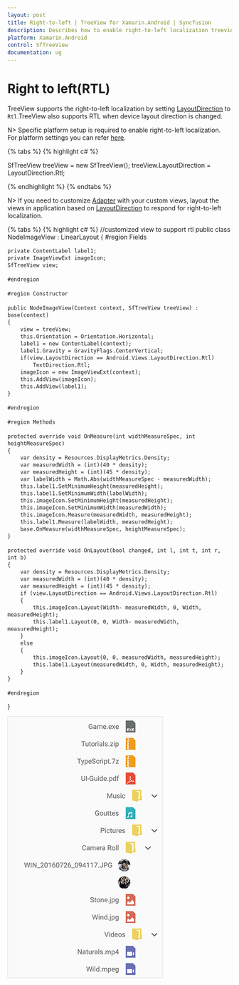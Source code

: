 ```yaml
---
layout: post
title: Right-to-left | TreeView for Xamarin.Android | Syncfusion
description: Describes how to enable right-to-left localization treeview.
platform: Xamarin.Android
control: SfTreeView
documentation: ug
---
```


# Right to left(RTL)

TreeView supports the right-to-left localization by setting [LayoutDirection](https://developer.xamarin.com/api/type/Android.Views.LayoutDirection/) to `Rtl`.TreeView also supports RTL when device layout direction is changed.

N> Specific platform setup is required to enable right-to-left localization. For platform settings you can refer [here](https://docs.microsoft.com/en-us/xamarin/xamarin-forms/app-fundamentals/localization/right-to-left#platform-setup).

{% tabs %}
{% highlight c# %}

SfTreeView treeView = new SfTreeView();
treeView.LayoutDirection = LayoutDirection.Rtl;

{% endhighlight %}
{% endtabs %}

N> If you need to customize [Adapter](https://help.syncfusion.com/cr/cref_files/xamarin-android/Syncfusion.SfTreeView.Android~Syncfusion.Android.TreeView.SfTreeView~Adapter.html) with your custom views, layout the views in application based on [LayoutDirection](https://developer.xamarin.com/api/type/Android.Views.LayoutDirection/) to respond for right-to-left localization.

{% tabs %}
{% highlight c# %}
//customized view to support rtl
public class NodeImageView : LinearLayout
{
    #region Fields

    private ContentLabel label1;
    private ImageViewExt imageIcon;
    SfTreeView view;

    #endregion

    #region Constructor

    public NodeImageView(Context context, SfTreeView treeView) : base(context)
    {
        view = treeView;
        this.Orientation = Orientation.Horizontal;
        label1 = new ContentLabel(context);
        label1.Gravity = GravityFlags.CenterVertical;
        if(view.LayoutDirection == Android.Views.LayoutDirection.Rtl)
            TextDirection.Rtl;
        imageIcon = new ImageViewExt(context);
        this.AddView(imageIcon);
        this.AddView(label1);
    }

    #endregion

    #region Methods

    protected override void OnMeasure(int widthMeasureSpec, int heightMeasureSpec)
    {
        var density = Resources.DisplayMetrics.Density;
        var measuredWidth = (int)(40 * density);
        var measuredHeight = (int)(45 * density);
        var labelWidth = Math.Abs(widthMeasureSpec - measuredWidth);
        this.label1.SetMinimumHeight(measuredHeight);
        this.label1.SetMinimumWidth(labelWidth);
        this.imageIcon.SetMinimumHeight(measuredHeight);
        this.imageIcon.SetMinimumWidth(measuredWidth);
        this.imageIcon.Measure(measuredWidth, measuredHeight);
        this.label1.Measure(labelWidth, measuredHeight);
        base.OnMeasure(widthMeasureSpec, heightMeasureSpec);
    }

    protected override void OnLayout(bool changed, int l, int t, int r, int b)
    {
        var density = Resources.DisplayMetrics.Density;
        var measuredWidth = (int)(40 * density);
        var measuredHeight = (int)(45 * density);
        if (view.LayoutDirection == Android.Views.LayoutDirection.Rtl)
        {
            this.imageIcon.Layout(Width- measuredWidth, 0, Width, measuredHeight);
            this.label1.Layout(0, 0, Width- measuredWidth, measuredHeight);
        }
        else
        {
            this.imageIcon.Layout(0, 0, measuredWidth, measuredHeight);
            this.label1.Layout(measuredWidth, 0, Width, measuredHeight);
        }
    }

    #endregion
}

![Xamarin Android TreeView with right-to-left localization](Images/Right-To-Left-Xamarin-Android-TreeView.png)